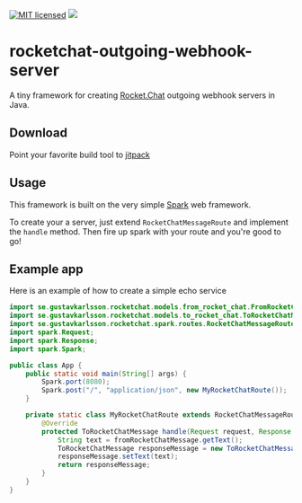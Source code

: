 [![MIT licensed](https://img.shields.io/badge/license-MIT-blue.svg)](https://github.com/gustavkarlsson/rocketchat-gson-models/blob/master/LICENSE)
[![](https://jitpack.io/v/gustavkarlsson/rocketchat-outgoing-webhook-server.svg)](https://jitpack.io/#gustavkarlsson/rocketchat-outgoing-webhook-server)

# rocketchat-outgoing-webhook-server
A tiny framework for creating [Rocket.Chat](https://rocket.chat) outgoing webhook servers in Java.

## Download
Point your favorite build tool to [jitpack](https://jitpack.io/#gustavkarlsson/rocketchat-outgoing-webhook-server)

## Usage
This framework is built on the very simple [Spark](http://sparkjava.com/) web framework.

To create your a server, just extend `RocketChatMessageRoute` and implement the `handle` method.
Then fire up spark with your route and you're good to go!

## Example app
Here is an example of how to create a simple echo service

```java
import se.gustavkarlsson.rocketchat.models.from_rocket_chat.FromRocketChatMessage;
import se.gustavkarlsson.rocketchat.models.to_rocket_chat.ToRocketChatMessage;
import se.gustavkarlsson.rocketchat.spark.routes.RocketChatMessageRoute;
import spark.Request;
import spark.Response;
import spark.Spark;

public class App {
    public static void main(String[] args) {
        Spark.port(8080);
        Spark.post("/", "application/json", new MyRocketChatRoute());
    }

    private static class MyRocketChatRoute extends RocketChatMessageRoute {
        @Override
        protected ToRocketChatMessage handle(Request request, Response response, FromRocketChatMessage fromRocketChatMessage) throws Exception {
            String text = fromRocketChatMessage.getText();
            ToRocketChatMessage responseMessage = new ToRocketChatMessage();
            responseMessage.setText(text);
            return responseMessage;
        }
    }
}

```
